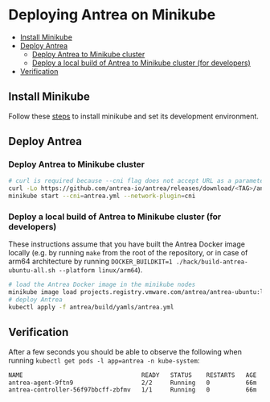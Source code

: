# Deploying Antrea on Minikube

<!-- toc -->
- [Install Minikube](#install-minikube)
- [Deploy Antrea](#deploy-antrea)
  - [Deploy Antrea to Minikube cluster](#deploy-antrea-to-minikube-cluster)
  - [Deploy a local build of Antrea to Minikube cluster (for developers)](#deploy-a-local-build-of-antrea-to-minikube-cluster-for-developers)
- [Verification](#verification)
<!-- /toc -->

## Install Minikube

Follow these [steps](https://minikube.sigs.k8s.io/docs/start) to install minikube and set its development environment.

## Deploy Antrea

### Deploy Antrea to Minikube cluster

```bash
# curl is required because --cni flag does not accept URL as a parameter
curl -Lo https://github.com/antrea-io/antrea/releases/download/<TAG>/antrea.yml
minikube start --cni=antrea.yml --network-plugin=cni
```

### Deploy a local build of Antrea to Minikube cluster (for developers)

These instructions assume that you have built the Antrea Docker image locally
(e.g. by running `make` from the root of the repository, or in case of arm64 architecture by running
`DOCKER_BUILDKIT=1 ./hack/build-antrea-ubuntu-all.sh --platform linux/arm64`).

```bash
# load the Antrea Docker image in the minikube nodes
minikube image load projects.registry.vmware.com/antrea/antrea-ubuntu:latest
# deploy Antrea
kubectl apply -f antrea/build/yamls/antrea.yml
```

## Verification

After a few seconds you should be able to observe the following when running
`kubectl get pods -l app=antrea -n kube-system`:

```txt
NAME                                 READY   STATUS    RESTARTS   AGE
antrea-agent-9ftn9                   2/2     Running   0          66m
antrea-controller-56f97bbcff-zbfmv   1/1     Running   0          66m
```
